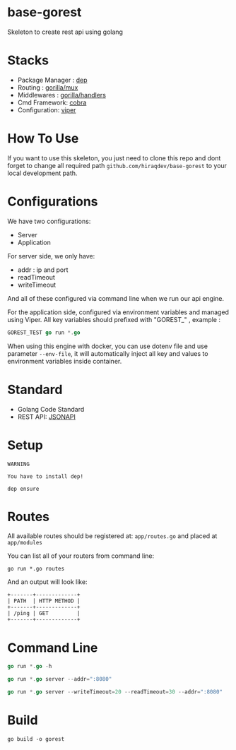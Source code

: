 # base-gorest

Skeleton to create rest api using golang

# Stacks

- Package Manager : [dep](https://github.com/golang/dep)
- Routing : [gorilla/mux](https://github.com/gorilla/mux)
- Middlewares : [gorilla/handlers](github.com/gorilla/handlers)
- Cmd Framework: [cobra](https://github.com/spf13/cobra)
- Configuration: [viper](https://github.com/spf13/viper)

# How To Use

If you want to use this skeleton, you just need to clone this repo
and dont forget to change all required path `github.com/hiraqdev/base-gorest`
to your local development path.

# Configurations

We have two configurations:

- Server
- Application

For server side, we only have:

- addr : ip and port
- readTimeout
- writeTimeout

And all of these configured via command line when we run our api engine.

For the application side, configured via environment variables and managed
using Viper.  All key variables should prefixed with "GOREST_" , example :

```go
GOREST_TEST go run *.go
```

When using this engine with docker, you can use dotenv file and use parameter
`--env-file`, it will automatically inject all key and values to environment
variables inside container.

# Standard

- Golang Code Standard
- REST API: [JSONAPI](http://jsonapi.org)

# Setup

```
WARNING

You have to install dep!
```

```
dep ensure
```

# Routes

All available routes should be registered at: `app/routes.go` and placed at `app/modules`

You can list all of your routers from command line:

```
go run *.go routes
```

And an output will look like:

```
+-------+-------------+
| PATH  | HTTP METHOD |
+-------+-------------+
| /ping | GET         |
+-------+-------------+
```

# Command Line

```go
go run *.go -h
```

```go
go run *.go server --addr=":8080"
```

```go
go run *.go server --writeTimeout=20 --readTimeout=30 --addr=":8080"
```

# Build

```
go build -o gorest
```
